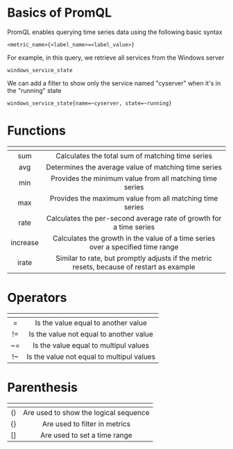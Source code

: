 # Basics of PromQL
PromQL enables querying time series data using the following basic syntax
```
<metric_name>{<label_name>=<label_value>}
```
For example, in this query, we retrieve all services from the Windows server
```
windows_service_state
```
We can add a filter to show only the service named "cyserver" when it's in the "running" state
```
windows_service_state{name=~cyserver, state=~running}
```

# Functions
| <!-- -->      | <!-- -->        |
|:-------------:|:---------------:|
| sum | Calculates the total sum of matching time series |
| avg | Determines the average value of matching time series |
| min | Provides the minimum value from all matching time series |
| max | Provides the maximum value from all matching time series |
| rate | Calculates the per-second average rate of growth for a time series |
| increase | Calculates the growth in the value of a time series over a specified time range |
| irate | Similar to rate, but promptly adjusts if the metric resets, because of restart as example |

# Operators
| <!-- -->      | <!-- -->        |
|:-------------:|:---------------:|
| = | Is the value equal to another value |
| != | Is the value not equal to another value |
| ~= | Is the value equal to multipul values |
| !~ | Is the value not equal to multipul values |

# Parenthesis
| <!-- -->      | <!-- -->        |
|:-------------:|:---------------:|
| () | Are used to show the logical sequence |
| {} | Are used to filter in metrics |
| [] | Are used to set a time range |
